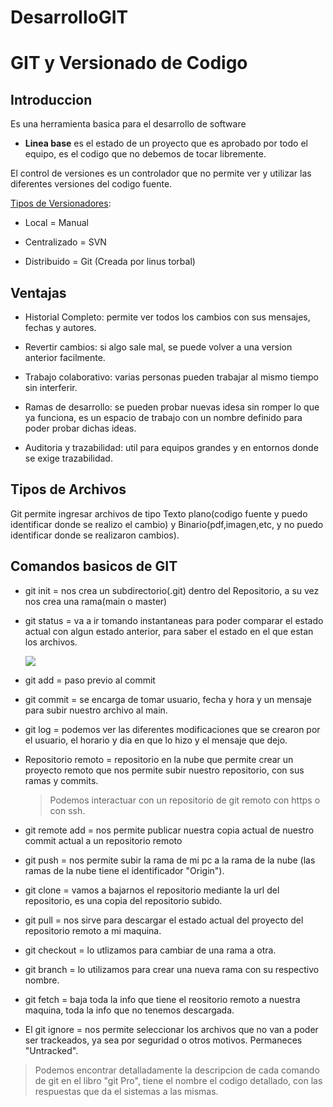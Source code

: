 # DesarrolloGIT
# GIT y Versionado de Codigo

## Introduccion

Es una herramienta basica para el desarrollo de software

- **Linea base** es el estado de un proyecto que es aprobado por todo el equipo, es el codigo que no debemos de tocar libremente.

El control de versiones es un controlador que no permite ver y utilizar las diferentes versiones del codigo fuente.

<u>Tipos de Versionadores</u>:

- Local = Manual
  
- Centralizado = SVN
  
- Distribuido = Git (Creada por linus torbal)
  

## Ventajas

- Historial Completo: permite ver todos los cambios con sus mensajes, fechas y autores.
  
- Revertir cambios: si algo sale mal, se puede volver a una version anterior facilmente.
  
- Trabajo colaborativo: varias personas pueden trabajar al mismo tiempo sin interferir.
  
- Ramas de desarrollo: se pueden probar nuevas idesa sin romper lo que ya funciona, es un espacio de trabajo con un nombre definido para poder probar dichas ideas.
  
- Auditoria y trazabilidad: util para equipos grandes y en entornos donde se exige trazabilidad.
  

## Tipos de Archivos

Git permite ingresar archivos de tipo Texto plano(codigo fuente y puedo identificar donde se realizo el cambio) y Binario(pdf,imagen,etc, y no puedo identificar donde se realizaron cambios).

## Comandos basicos de GIT

- git init = nos crea un subdirectorio(.git) dentro del Repositorio, a su vez nos crea una rama(main o master)
  
- git status = va a ir tomando instantaneas para poder comparar el estado actual con algun estado anterior, para saber el estado en el que estan los archivos.
  
  ![](file:///C:/Users/bonzo/AppData/Roaming/marktext/images/2025-05-26-14-54-54-image.png?msec=1749158715063)
  
- git add = paso previo al commit
  
- git commit = se encarga de tomar usuario, fecha y hora y un mensaje para subir nuestro archivo al main.
  
- git log = podemos ver las diferentes modificaciones que se crearon por el usuario, el horario y dia en que lo hizo y el mensaje que dejo.
  
- Repositorio remoto = repositorio en la nube que permite crear un proyecto remoto que nos permite subir nuestro repositorio, con sus ramas y commits.
  
  > Podemos interactuar con un repositorio de git remoto con https o con ssh.
  
- git remote add = nos permite publicar nuestra copia actual de nuestro commit actual a un repositorio remoto
  
- git push = nos permite subir la rama de mi pc a la rama de la nube (las ramas de la nube tiene el identificador "Origin").
  
- git clone = vamos a bajarnos el repositorio mediante la url del repositorio, es una copia del repositorio subido.
  
- git pull = nos sirve para descargar el estado actual del proyecto del repositorio remoto a mi maquina.
  
- git checkout = lo utlizamos para cambiar de una rama a otra.
  
- git branch = lo utilizamos para crear una nueva rama con su respectivo nombre.
  
- git fetch = baja toda la info que tiene el reositorio remoto a nuestra maquina, toda la info que no tenemos descargada.
  
- El git ignore = nos permite seleccionar los archivos que no van a poder ser trackeados, ya sea por seguridad o otros motivos. Permaneces "Untracked".
  

> Podemos encontrar detalladamente la descripcion de cada comando de git en el libro "git Pro", tiene el nombre el codigo detallado, con las respuestas que da el sistemas a las mismas.
